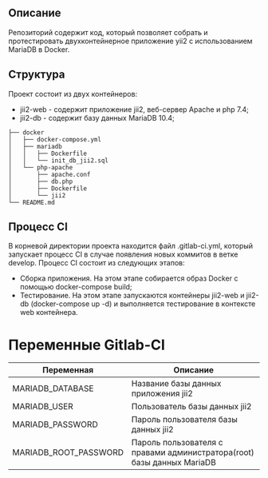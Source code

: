 ## Описание 
Репозиторий содержит код, который позволяет собрать и протестировать двухконтейнерное приложение yii2 с использованием MariaDB в Docker.

## Структура
Проект состоит из двух контейнеров:
- jii2-web - содержит приложение jii2, веб-сервер Apache и php 7.4;
- jii2-db - содержит базу данных MariaDB 10.4;

```
├── docker
│   ├── docker-compose.yml
│   ├── mariadb
│   │   ├── Dockerfile
│   │   └── init_db_jii2.sql
│   └── php-apache
│       ├── apache.conf
│       ├── db.php
│       ├── Dockerfile
│       └── jii2
└── README.md
```

## Процесс CI
В корневой директории проекта находится файл .gitlab-ci.yml, который запускает процесс CI в случае появления новых коммитов в ветке develop. 
Процесс CI состоит из следующих этапов:
- Сборка приложения. На этом этапе собирается образ Docker с помощью docker-compose build;
- Тестирование. На этом этапе запускаются контейнеры jii2-web и jii2-db (docker-compose up -d) и выполняется тестирование в контексте web контейнера.

# Переменные Gitlab-CI
|Переменная|Описание|
|----------|--------|
|MARIADB_DATABASE|Название базы данных приложения jii2|
|MARIADB_USER|Пользователь базы данных jii2|
|MARIADB_PASSWORD|Пароль пользователя базы данных jii2|
|MARIADB_ROOT_PASSWORD|Пароль пользователя с правами администратора(root) базы данных MariaDB|
